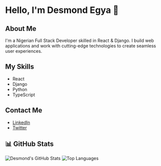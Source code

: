 # Hello, I'm Desmond Egya 👋

## About Me
I'm a Nigerian Full Stack Developer skilled in React & Django. I build web applications and work with cutting-edge technologies to create seamless user experiences.

## My Skills
- React
- Django
- Python
- TypeScript

## Contact Me
- [LinkedIn](https://www.linkedin.com/in/desmond-egya)
- [Twitter](https://twitter.com/DesmondEgya)

## 📊 GitHub Stats

![Desmond's GitHub Stats](https://github-readme-stats.vercel.app/api?username=desegya&show_icons=true&count_private=true&theme=radical)
![Top Languages](https://github-readme-stats.vercel.app/api/top-langs/?username=desegya&layout=compact&theme=radical)

